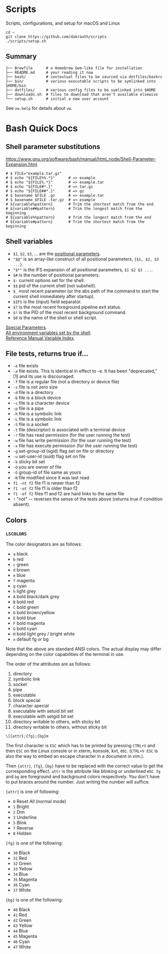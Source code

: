 Scripts
=======

Scripts, configurations, and setup for macOS and Linux

    cd ~
    git clone https://github.com/dakrauth/scripts
    ./scripts/setup.sh

Summary
-------

    ├── Brewfile      # a Homebrew Gem-like file for installation
    ├── README.md     # your reading it now
    ├── bash/         # contextual files to be sourced via dotfiles/bashrc
    ├── bin/          # various executable scripts to be symlinked into $HOME/bin
    ├── dotfiles/     # various config files to be symlinked into $HOME
    ├── downloads.sh  # files to download that aren't available elsewise
    └── setup.sh      # initial a new user account

See `vw.help` for details about `vw`.

Bash Quick Docs
===============

Shell parameter substitutions
-----------------------------

<https://www.gnu.org/software/bash/manual/html_node/Shell-Parameter-Expansion.html>

    # $ FILE="example.tar.gz"
    # $ echo "${FILE%%.*}"      # => example
    # $ echo "${FILE%.*}"       # => example.tar
    # $ echo "${FILE#*.}"       # => tar.gz
    # $ echo "${FILE##*.}"      # => gz
    # $ basename $FILE .gz      # => example.tar
    # $ basename $FILE .tar.gz  # => example
    # ${variable%pattern}       # Trim the shortest match from the end
    # ${variable##pattern}      # Trim the longest match from the beginning
    # ${variable%%pattern}      # Trim the longest match from the end
    # ${variable#pattern}       # Trim the shortest match from the beginning

Shell variables
---------------

* `$1`, `$2`, `$3`, ... are the [positional parameters](https://www.gnu.org/software/bash/manual/html_node/Positional-Parameters.html).
* `"$@"` is an array-like construct of all positional parameters, `{$1, $2, $3 ...}`.
* `"$*"` is the IFS expansion of all positional parameters, `$1 $2 $3 ...`.
* `$#` is the number of positional parameters.
* `$-` current options set for the shell.
* `$$` pid of the current shell (not subshell).
* `$_` most recent parameter (or the abs path of the command to start the current shell immediately after startup).
* `$IFS` is the (input) field separator.
* `$?` is the most recent foreground pipeline exit status.
* `$!` is the PID of the most recent background command.
* `$0` is the name of the shell or shell script.

[Special Parameters](https://www.gnu.org/software/bash/manual/html_node/Special-Parameters.html).  
[All environment variables set by the shell](https://www.gnu.org/software/bash/manual/html_node/Shell-Variables.html).  
[Reference Manual Variable Index](https://www.gnu.org/software/bash/manual/html_node/Variable-Index.html).

File tests, returns true if...
------------------------------

* `-e` file exists
* `-a` file exists. This is identical in effect to -e. It has been "deprecated," [1] and its use is discouraged.
* `-f` file is a regular file (not a directory or device file)
* `-s` file is not zero size
* `-d` file is a directory
* `-b` file is a block device
* `-c` file is a character device
* `-p` file is a pipe
* `-h` file is a symbolic link
* `-L` file is a symbolic link
* `-S` file is a socket
* `-t` file (descriptor) is associated with a terminal device
* `-r` file has read permission (for the user running the test)
* `-w` file has write permission (for the user running the test)
* `-x` file has execute permission (for the user running the test)
* `-g` set-group-id (sgid) flag set on file or directory
* `-u` set-user-id (suid) flag set on file
* `-k` sticky bit set
* `-O` you are owner of file
* `-G` group-id of file same as yours
* `-N` file modified since it was last read
* `f1 -nt f2` file f1 is newer than f2
* `f1 -ot f2` file f1 is older than f2
* `f1 -ef f2` files f1 and f2 are hard links to the same file
* `!` "not" -- reverses the sense of the tests above (returns true if condition absent).

Colors
------

### `LSCOLORS`

The color designators are as follows:

* `a` black
* `b` red
* `c` green
* `d` brown
* `e` blue
* `f` magenta
* `g` cyan
* `h` light grey
* `A` bold black/dark grey
* `B` bold red
* `C` bold green
* `D` bold brown/yellow
* `E` bold blue
* `F` bold magenta
* `G` bold cyan
* `H` bold light grey / bright white
* `x` default fg or bg

Note that the above are standard ANSI colors. The actual display may differ depending on the color
capabilities of the terminal in use.

The order of the attributes are as follows:

1.  directory
2.  symbolic link
3.  socket
4.  pipe
5.  executable
6.  block special
7.  character special
8.  executable with setuid bit set
9.  executable with setgid bit set
10. directory writable to others, with sticky bit
11. directory writable to others, without sticky bit

`\[{attr};{fg};{bg}m`

The first character is `ESC` which has to be printed by pressing `CTRL+V` and then `ESC` on the
Linux console or in xterm, konsole, kvt, etc. (`CTRL+V ESC` is also the way to embed an
escape character in a document in vim.).

Then `{attr}`, `{fg}`, `{bg}` have to be replaced with the correct value to get the corresponding effect.
`attr` is the attribute like blinking or underlined etc. `fg` and `bg` are foreground and background colors respectively.
You don't have to put braces around the number. Just writing the number will suffice.

`{attr}` is one of following:

* `0`   Reset All (normal mode)
* `1`   Bright
* `2`   Dim
* `3`   Underline
* `5`   Blink
* `7`   Reverse
* `8`   Hidden

`{fg}` is one of the following:

* `30` Black
* `31` Red
* `32` Green
* `33` Yellow
* `34` Blue
* `35` Magenta
* `36` Cyan
* `37` White

`{bg}` is one of the following:

* `40` Black
* `41` Red
* `42` Green
* `43` Yellow
* `44` Blue
* `45` Magenta
* `46` Cyan
* `47` White


